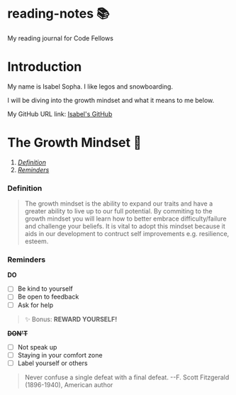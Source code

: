 # reading-notes 📚
My reading journal for Code Fellows

# Introduction

My name is Isabel Sopha. I like legos and snowboarding.

I will be diving into the growth mindset and what it means to me below.

My GitHub URL link: [Isabel's GitHub](https://github.com/i-sopha)


# The Growth Mindset 🧠

1. *[Definition](#definition)*
2. *[Reminders](#reminders)*

### Definition

> The growth mindset is the ability to expand our traits and have a greater ability to live up to our full potential. By commiting to the growth mindset you will learn how to better embrace difficulty/failure and challenge your beliefs. It is vital to adopt this mindset because it aids in our development to contruct self improvements e.g. resilience, esteem.

### Reminders

**DO**
- [ ] Be kind to yourself
- [ ] Be open to feedback
- [ ] Ask for help
> ✨ Bonus: **REWARD YOURSELF!**

~~**DON'T**~~
- [ ] Not speak up
- [ ] Staying in your comfort zone
- [ ] Label yourself or others

> Never confuse a single defeat with a final defeat. --F. Scott Fitzgerald (1896-1940), American author
